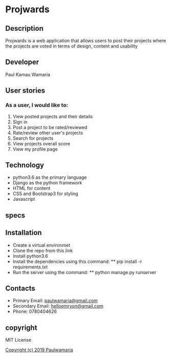 # Projwards

## Description

Projwards is a web application that allows users to post their projects where the projects are voted in terms of design, content and usability

## Developer

Paul Kamau Wamaria



## User stories

### As a user, I would like to:

1. View posted projects and their details
2. Sign in
3. Post a project to be rated/reviewed
4. Rate/review other user's projects
5. Search for projects
6. View projects overall score
7. View my profile page


## Technology

* python3.6 as the primary language
* Django as the python framework
* HTML for content
* CSS and Bootstrap3 for styling
* Javascript 



## specs




## Installation 

* Create a virtual environmet
* Clone the repo from this link 
* Install python3.6
* Install the dependencies using this command: ** pip install -r requirements.txt
* Run the server using the command: ** python manage.py runserver

 


## Contacts

* Primary Email: paulwamaria@gmail.com
* Secondary Email: helloemryon@gmail.com
* Phone: 0780404626

## copyright
MIT License

[Copyright (c) 2019 Paulwamaria](LICENSE)